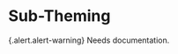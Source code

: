 <!-- @defgroup -->
<!-- @summary Overview of sub-theming from Drupal Bootstrap. -->
# Sub-Theming

{.alert.alert-warning} Needs documentation.
